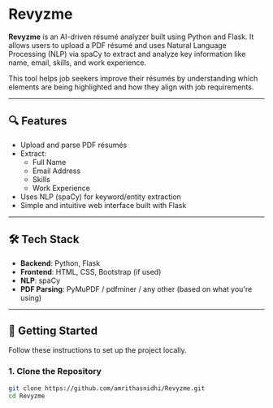 # Revyzme

**Revyzme** is an AI-driven résumé analyzer built using Python and Flask. It allows users to upload a PDF résumé and uses Natural Language Processing (NLP) via spaCy to extract and analyze key information like name, email, skills, and work experience.

This tool helps job seekers improve their résumés by understanding which elements are being highlighted and how they align with job requirements.

---

## 🔍 Features

- Upload and parse PDF résumés
- Extract:
  - Full Name
  - Email Address
  - Skills
  - Work Experience
- Uses NLP (spaCy) for keyword/entity extraction
- Simple and intuitive web interface built with Flask

---

## 🛠 Tech Stack

- **Backend**: Python, Flask
- **Frontend**: HTML, CSS, Bootstrap (if used)
- **NLP**: spaCy
- **PDF Parsing**: PyMuPDF / pdfminer / any other (based on what you're using)

---

## 🚀 Getting Started

Follow these instructions to set up the project locally.

### 1. Clone the Repository

```bash
git clone https://github.com/amrithasnidhi/Revyzme.git
cd Revyzme
